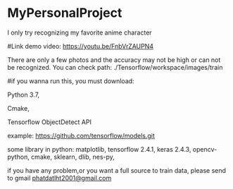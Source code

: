 # MyPersonalProject
I only try recognizing my favorite anime character

#Link demo video:
https://youtu.be/FnbVrZAUPN4

There are only a few photos and the accuracy may not be high or can not be recognized.
You can check path: ./Tensorflow/workspace/images/train

#if you wanna run this, you must download:

Python 3.7,

Cmake,

Tensorflow ObjectDetect API

example: https://github.com/tensorflow/models.git

some library in python:
matplotlib,
tensorflow 2.4.1,
keras 2.4.3,
opencv-python,
cmake,
sklearn,
dlib,
nes-py,

if you have any problem,or you want a full source to train data,
please send to gmail phatdatlht2001@gmail.com
